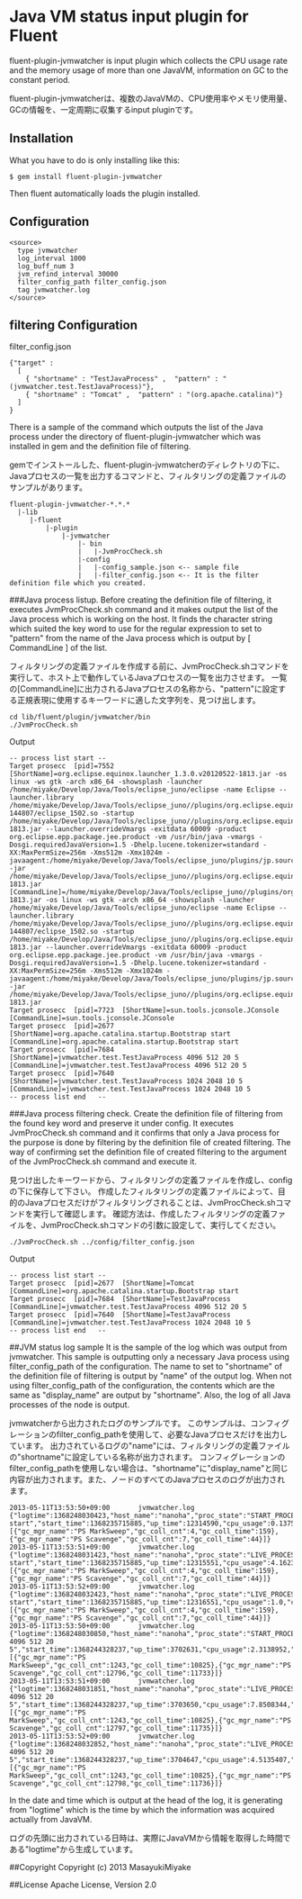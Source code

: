 Java VM status input plugin for Fluent
====
fluent-plugin-jvmwatcher is input plugin which collects the CPU usage rate and the memory usage of more than one JavaVM, information on GC to the constant period.

fluent-plugin-jvmwatcherは、複数のJavaVMの、CPU使用率やメモリ使用量、GCの情報を、一定周期に収集するinput pluginです。

## Installation


What you have to do is only installing like this:

    $ gem install fluent-plugin-jvmwatcher

Then fluent automatically loads the plugin installed.

## Configuration

    <source>
      type jvmwatcher
      log_interval 1000
      log_buff_num 3
      jvm_refind_interval 30000
      filter_config_path filter_config.json
      tag jvmwatcher.log
    </source>

## filtering Configuration
filter_config.json

    {"target" :
      [
        { "shortname" : "TestJavaProcess" ,  "pattern" : "(jvmwatcher.test.TestJavaProcess)"},
        { "shortname" : "Tomcat" ,  "pattern" : "(org.apache.catalina)"}
      ]
    }

There is a sample of the command which outputs the list of the Java process under the directory of fluent-plugin-jvmwatcher which was installed in gem and the definition file of filtering.

gemでインストールした、fluent-plugin-jvmwatcherのディレクトリの下に、Javaプロセスの一覧を出力するコマンドと、フィルタリングの定義ファイルのサンプルがあります。


    fluent-plugin-jvmwatcher-*.*.*
      |-lib
         |-fluent
             |-plugin
                 |-jvmwatcher
                     |- bin 
                     |   |-JvmProcCheck.sh
                     |-config
                     |   |-config_sample.json <-- sample file
                     |   |-filter_config.json <-- It is the filter definition file which you created.



###Java process listup.
Before creating the definition file of filtering, it executes JvmProcCheck.sh command and it makes output the list of the Java process which is working on the host.
It finds the character string which suited the key word to use for the regular expression to set to "pattern" from the name of the Java process which is output by [ CommandLine ] of the list.

フィルタリングの定義ファイルを作成する前に、JvmProcCheck.shコマンドを実行して、ホスト上で動作しているJavaプロセスの一覧を出力させます。
一覧の[CommandLine]に出力されるJavaプロセスの名称から、"pattern"に設定する正規表現に使用するキーワードに適した文字列を、見つけ出します。

    cd lib/fluent/plugin/jvmwatcher/bin
    ./JvmProcCheck.sh

Output

    -- process list start --
    Target prosecc  [pid]=7552  [ShortName]=org.eclipse.equinox.launcher_1.3.0.v20120522-1813.jar -os linux -ws gtk -arch x86_64 -showsplash -launcher /home/miyake/Develop/Java/Tools/eclipse_juno/eclipse -name Eclipse --launcher.library /home/miyake/Develop/Java/Tools/eclipse_juno//plugins/org.eclipse.equinox.launcher.gtk.linux.x86_64_1.1.200.v20120913-144807/eclipse_1502.so -startup /home/miyake/Develop/Java/Tools/eclipse_juno//plugins/org.eclipse.equinox.launcher_1.3.0.v20120522-1813.jar --launcher.overrideVmargs -exitdata 60009 -product org.eclipse.epp.package.jee.product -vm /usr/bin/java -vmargs -Dosgi.requiredJavaVersion=1.5 -Dhelp.lucene.tokenizer=standard -XX:MaxPermSize=256m -Xms512m -Xmx1024m -javaagent:/home/miyake/Develop/Java/Tools/eclipse_juno/plugins/jp.sourceforge.mergedoc.pleiades/pleiades.jar -jar /home/miyake/Develop/Java/Tools/eclipse_juno//plugins/org.eclipse.equinox.launcher_1.3.0.v20120522-1813.jar  [CommandLine]=/home/miyake/Develop/Java/Tools/eclipse_juno//plugins/org.eclipse.equinox.launcher_1.3.0.v20120522-1813.jar -os linux -ws gtk -arch x86_64 -showsplash -launcher /home/miyake/Develop/Java/Tools/eclipse_juno/eclipse -name Eclipse --launcher.library /home/miyake/Develop/Java/Tools/eclipse_juno//plugins/org.eclipse.equinox.launcher.gtk.linux.x86_64_1.1.200.v20120913-144807/eclipse_1502.so -startup /home/miyake/Develop/Java/Tools/eclipse_juno//plugins/org.eclipse.equinox.launcher_1.3.0.v20120522-1813.jar --launcher.overrideVmargs -exitdata 60009 -product org.eclipse.epp.package.jee.product -vm /usr/bin/java -vmargs -Dosgi.requiredJavaVersion=1.5 -Dhelp.lucene.tokenizer=standard -XX:MaxPermSize=256m -Xms512m -Xmx1024m -javaagent:/home/miyake/Develop/Java/Tools/eclipse_juno/plugins/jp.sourceforge.mergedoc.pleiades/pleiades.jar -jar /home/miyake/Develop/Java/Tools/eclipse_juno//plugins/org.eclipse.equinox.launcher_1.3.0.v20120522-1813.jar
    Target prosecc  [pid]=7723  [ShortName]=sun.tools.jconsole.JConsole  [CommandLine]=sun.tools.jconsole.JConsole
    Target prosecc  [pid]=2677  [ShortName]=org.apache.catalina.startup.Bootstrap start  [CommandLine]=org.apache.catalina.startup.Bootstrap start
    Target prosecc  [pid]=7684  [ShortName]=jvmwatcher.test.TestJavaProcess 4096 512 20 5  [CommandLine]=jvmwatcher.test.TestJavaProcess 4096 512 20 5
    Target prosecc  [pid]=7640  [ShortName]=jvmwatcher.test.TestJavaProcess 1024 2048 10 5  [CommandLine]=jvmwatcher.test.TestJavaProcess 1024 2048 10 5
    -- process list end   --

###Java process filtering check.
Create the definition file of filtering from the found key word and preserve it under config.
It executes JvmProcCheck.sh command and it confirms that only a Java process for the purpose is done by filtering by the definition file of created filtering.
The way of confirming set the definition file of created filtering to the argument of the JvmProcCheck.sh command and execute it.

見つけ出したキーワードから、フィルタリングの定義ファイルを作成し、configの下に保存して下さい。
作成したフィルタリングの定義ファイルによって、目的のJavaプロセスだけがフィルタリングされることは、JvmProcCheck.shコマンドを実行して確認します。
確認方法は、作成したフィルタリングの定義ファイルを、JvmProcCheck.shコマンドの引数に設定して、実行してください。

    ./JvmProcCheck.sh ../config/filter_config.json

Output

    -- process list start --
    Target prosecc  [pid]=2677  [ShortName]=Tomcat  [CommandLine]=org.apache.catalina.startup.Bootstrap start
    Target prosecc  [pid]=7684  [ShortName]=TestJavaProcess  [CommandLine]=jvmwatcher.test.TestJavaProcess 4096 512 20 5
    Target prosecc  [pid]=7640  [ShortName]=TestJavaProcess  [CommandLine]=jvmwatcher.test.TestJavaProcess 1024 2048 10 5
    -- process list end   --


##JVM status log sample
It is the sample of the log which was output from jvmwatcher.
This sample is outputting only a necessary Java process using filter_config_path of the configuration.
The name to set to "shortname" of the definition file of filtering is output by "name" of the output log.
When not using filter_config_path of the configuration, the contents which are the same as "display_name" are output by "shortname".
Also, the log of all Java processes of the node is output.

jvmwatcherから出力されたログのサンプルです。
このサンプルは、コンフィグレーションのfilter_config_pathを使用して、必要なJavaプロセスだけを出力しています。
出力されているログの"name"には、フィルタリングの定義ファイルの"shortname"に設定している名称が出力されます。
コンフィグレーションのfilter_config_pathを使用しない場合は、"shortname"に"display_name"と同じ内容が出力されます。また、ノードのすべてのJavaプロセスのログが出力されます。

    2013-05-11T13:53:50+09:00       jvmwatcher.log  {"logtime":1368248030423,"host_name":"nanoha","proc_state":"START_PROCESS","pid":2677,"name":"Tomcat","display_name":"org.apache.catalina.startup.Bootstrap start","start_time":1368235715885,"up_time":12314590,"cpu_usage":0.13756041,"compile_time":2280,"c_load_cnt":2110,"c_unload_cnt":0,"c_total_load_cnt":2111,"th_cnt":15,"daemon_th_cnt":14,"peak_th_cnt":15,"heap_init":62766272,"heap_used":14218752,"heap_commit":60227584,"heap_max":892928000,"notheap_init":24313856,"notheap_used":18505232,"notheap_commit":31784960,"notheap_max":224395264,"pending_fin_cnt":0,"total_phy_mem_size":4017041408,"total_swap_mem_size":4160741376,"free_phy_mem_size":1830621184,"free_swap_mem_size":4160741376,"commit_vmem_size":2432827392,"gc_collect":[{"gc_mgr_name":"PS MarkSweep","gc_coll_cnt":4,"gc_coll_time":159},{"gc_mgr_name":"PS Scavenge","gc_coll_cnt":7,"gc_coll_time":44}]}
    2013-05-11T13:53:51+09:00       jvmwatcher.log  {"logtime":1368248031423,"host_name":"nanoha","proc_state":"LIVE_PROCESS","pid":2677,"name":"Tomcat","display_name":"org.apache.catalina.startup.Bootstrap start","start_time":1368235715885,"up_time":12315551,"cpu_usage":4.162331,"compile_time":2334,"c_load_cnt":2153,"c_unload_cnt":0,"c_total_load_cnt":2153,"th_cnt":15,"daemon_th_cnt":14,"peak_th_cnt":15,"heap_init":62766272,"heap_used":15915928,"heap_commit":60227584,"heap_max":892928000,"notheap_init":24313856,"notheap_used":18749552,"notheap_commit":31784960,"notheap_max":224395264,"pending_fin_cnt":0,"total_phy_mem_size":4017041408,"total_swap_mem_size":4160741376,"free_phy_mem_size":1805737984,"free_swap_mem_size":4160741376,"commit_vmem_size":2432827392,"gc_collect":[{"gc_mgr_name":"PS MarkSweep","gc_coll_cnt":4,"gc_coll_time":159},{"gc_mgr_name":"PS Scavenge","gc_coll_cnt":7,"gc_coll_time":44}]}
    2013-05-11T13:53:52+09:00       jvmwatcher.log  {"logtime":1368248032423,"host_name":"nanoha","proc_state":"LIVE_PROCESS","pid":2677,"name":"Tomcat","display_name":"org.apache.catalina.startup.Bootstrap start","start_time":1368235715885,"up_time":12316551,"cpu_usage":1.0,"compile_time":2334,"c_load_cnt":2154,"c_unload_cnt":0,"c_total_load_cnt":2154,"th_cnt":15,"daemon_th_cnt":14,"peak_th_cnt":15,"heap_init":62766272,"heap_used":16446200,"heap_commit":60227584,"heap_max":892928000,"notheap_init":24313856,"notheap_used":18755256,"notheap_commit":31784960,"notheap_max":224395264,"pending_fin_cnt":0,"total_phy_mem_size":4017041408,"total_swap_mem_size":4160741376,"free_phy_mem_size":1803935744,"free_swap_mem_size":4160741376,"commit_vmem_size":2432827392,"gc_collect":[{"gc_mgr_name":"PS MarkSweep","gc_coll_cnt":4,"gc_coll_time":159},{"gc_mgr_name":"PS Scavenge","gc_coll_cnt":7,"gc_coll_time":44}]}
    2013-05-11T13:53:50+09:00       jvmwatcher.log  {"logtime":1368248030850,"host_name":"nanoha","proc_state":"START_PROCESS","pid":7684,"name":"TestJavaProcess","display_name":"jvmwatcher.test.TestJavaProcess 4096 512 20 5","start_time":1368244328237,"up_time":3702631,"cpu_usage":2.3138952,"compile_time":82,"c_load_cnt":1126,"c_unload_cnt":0,"c_total_load_cnt":1127,"th_cnt":14,"daemon_th_cnt":8,"peak_th_cnt":14,"heap_init":62766272,"heap_used":5471312,"heap_commit":6881280,"heap_max":892928000,"notheap_init":24313856,"notheap_used":9034992,"notheap_commit":24313856,"notheap_max":224395264,"pending_fin_cnt":0,"total_phy_mem_size":4017041408,"total_swap_mem_size":4160741376,"free_phy_mem_size":1817698304,"free_swap_mem_size":4160741376,"commit_vmem_size":2421960704,"gc_collect":[{"gc_mgr_name":"PS MarkSweep","gc_coll_cnt":1243,"gc_coll_time":10825},{"gc_mgr_name":"PS Scavenge","gc_coll_cnt":12796,"gc_coll_time":11733}]}
    2013-05-11T13:53:51+09:00       jvmwatcher.log  {"logtime":1368248031851,"host_name":"nanoha","proc_state":"LIVE_PROCESS","pid":7684,"name":"TestJavaProcess","display_name":"jvmwatcher.test.TestJavaProcess 4096 512 20 5","start_time":1368244328237,"up_time":3703650,"cpu_usage":7.8508344,"compile_time":96,"c_load_cnt":1169,"c_unload_cnt":0,"c_total_load_cnt":1169,"th_cnt":14,"daemon_th_cnt":8,"peak_th_cnt":14,"heap_init":62766272,"heap_used":6286216,"heap_commit":9043968,"heap_max":892928000,"notheap_init":24313856,"notheap_used":9261848,"notheap_commit":24313856,"notheap_max":224395264,"pending_fin_cnt":0,"total_phy_mem_size":4017041408,"total_swap_mem_size":4160741376,"free_phy_mem_size":1804816384,"free_swap_mem_size":4160741376,"commit_vmem_size":2421960704,"gc_collect":[{"gc_mgr_name":"PS MarkSweep","gc_coll_cnt":1243,"gc_coll_time":10825},{"gc_mgr_name":"PS Scavenge","gc_coll_cnt":12797,"gc_coll_time":11735}]}
    2013-05-11T13:53:52+09:00       jvmwatcher.log  {"logtime":1368248032852,"host_name":"nanoha","proc_state":"LIVE_PROCESS","pid":7684,"name":"TestJavaProcess","display_name":"jvmwatcher.test.TestJavaProcess 4096 512 20 5","start_time":1368244328237,"up_time":3704647,"cpu_usage":4.5135407,"compile_time":102,"c_load_cnt":1171,"c_unload_cnt":0,"c_total_load_cnt":1171,"th_cnt":14,"daemon_th_cnt":8,"peak_th_cnt":14,"heap_init":62766272,"heap_used":7337016,"heap_commit":9437184,"heap_max":892928000,"notheap_init":24313856,"notheap_used":9278600,"notheap_commit":24313856,"notheap_max":224395264,"pending_fin_cnt":0,"total_phy_mem_size":4017041408,"total_swap_mem_size":4160741376,"free_phy_mem_size":1803935744,"free_swap_mem_size":4160741376,"commit_vmem_size":2421960704,"gc_collect":[{"gc_mgr_name":"PS MarkSweep","gc_coll_cnt":1243,"gc_coll_time":10825},{"gc_mgr_name":"PS Scavenge","gc_coll_cnt":12798,"gc_coll_time":11736}]}

In the date and time which is output at the head of the log, it is generating from "logtime" which is the time by which the information was acquired actually from JavaVM.

ログの先頭に出力されている日時は、実際にJavaVMから情報を取得した時間である"logtime"から生成しています。

##Copyright
Copyright (c) 2013 MasayukiMiyake

##License
Apache License, Version 2.0
